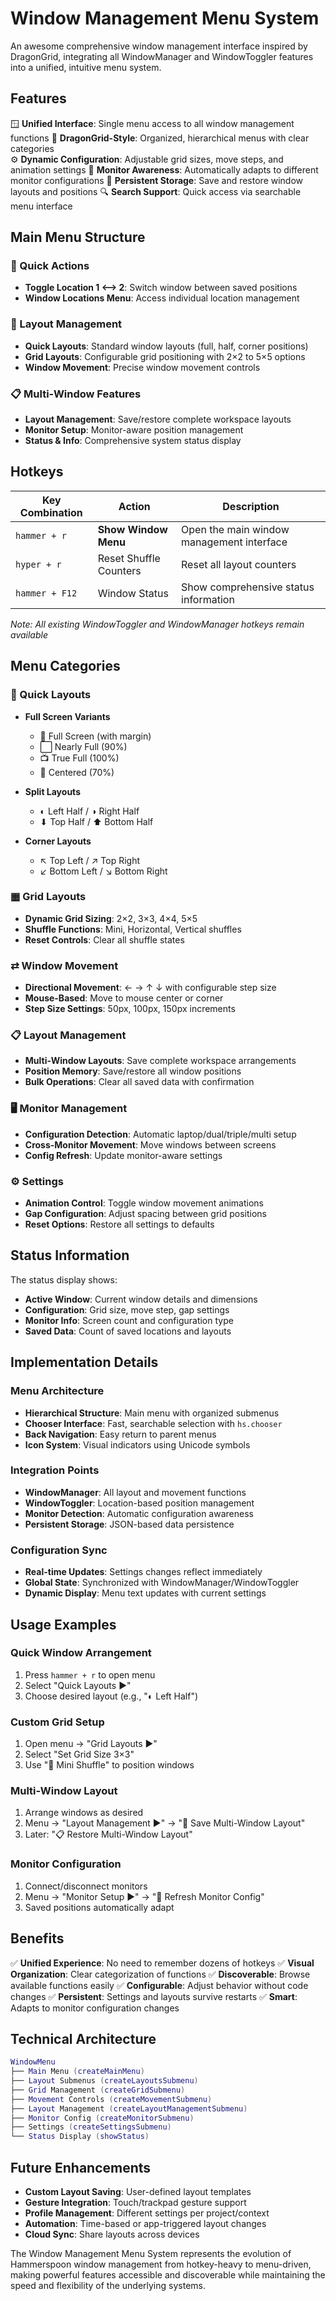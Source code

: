 # Window Management Menu System

An awesome comprehensive window management interface inspired by DragonGrid, integrating all WindowManager and WindowToggler features into a unified, intuitive menu system.

## Features

🪟 **Unified Interface**: Single menu access to all window management functions
🎯 **DragonGrid-Style**: Organized, hierarchical menus with clear categories  
⚙️ **Dynamic Configuration**: Adjustable grid sizes, move steps, and animation settings
📱 **Monitor Awareness**: Automatically adapts to different monitor configurations
💾 **Persistent Storage**: Save and restore window layouts and positions
🔍 **Search Support**: Quick access via searchable menu interface

## Main Menu Structure

### 🚀 Quick Actions

- **Toggle Location 1 ⟷ 2**: Switch window between saved positions
- **Window Locations Menu**: Access individual location management

### 🎯 Layout Management

- **Quick Layouts**: Standard window layouts (full, half, corner positions)
- **Grid Layouts**: Configurable grid positioning with 2×2 to 5×5 options  
- **Window Movement**: Precise window movement controls

### 📋 Multi-Window Features

- **Layout Management**: Save/restore complete workspace layouts
- **Monitor Setup**: Monitor-aware position management
- **Status & Info**: Comprehensive system status display

## Hotkeys

| Key Combination | Action | Description |
|----------------|--------|-------------|
| `hammer + r` | **Show Window Menu** | Open the main window management interface |
| `hyper + r` | Reset Shuffle Counters | Reset all layout counters |
| `hammer + F12` | Window Status | Show comprehensive status information |

*Note: All existing WindowToggler and WindowManager hotkeys remain available*

## Menu Categories

### 📐 Quick Layouts

- **Full Screen Variants**
  - 🔲 Full Screen (with margin)
  - ⬜ Nearly Full (90%)
  - 📺 True Full (100%)  
  - 🎯 Centered (70%)

- **Split Layouts**
  - ◐ Left Half / ◑ Right Half
  - ⬇ Top Half / ⬆ Bottom Half

- **Corner Layouts**  
  - ↖ Top Left / ↗ Top Right
  - ↙ Bottom Left / ↘ Bottom Right

### ▦ Grid Layouts

- **Dynamic Grid Sizing**: 2×2, 3×3, 4×4, 5×5
- **Shuffle Functions**: Mini, Horizontal, Vertical shuffles
- **Reset Controls**: Clear all shuffle states

### ⇄ Window Movement

- **Directional Movement**: ← → ↑ ↓ with configurable step size
- **Mouse-Based**: Move to mouse center or corner
- **Step Size Settings**: 50px, 100px, 150px increments

### 📋 Layout Management

- **Multi-Window Layouts**: Save complete workspace arrangements
- **Position Memory**: Save/restore all window positions
- **Bulk Operations**: Clear all saved data with confirmation

### 🖥 Monitor Management

- **Configuration Detection**: Automatic laptop/dual/triple/multi setup
- **Cross-Monitor Movement**: Move windows between screens
- **Config Refresh**: Update monitor-aware settings

### ⚙️ Settings

- **Animation Control**: Toggle window movement animations
- **Gap Configuration**: Adjust spacing between grid positions
- **Reset Options**: Restore all settings to defaults

## Status Information

The status display shows:

- **Active Window**: Current window details and dimensions
- **Configuration**: Grid size, move step, gap settings
- **Monitor Info**: Screen count and configuration type
- **Saved Data**: Count of saved locations and layouts

## Implementation Details

### Menu Architecture

- **Hierarchical Structure**: Main menu with organized submenus
- **Chooser Interface**: Fast, searchable selection with `hs.chooser`
- **Back Navigation**: Easy return to parent menus
- **Icon System**: Visual indicators using Unicode symbols

### Integration Points

- **WindowManager**: All layout and movement functions
- **WindowToggler**: Location-based position management  
- **Monitor Detection**: Automatic configuration awareness
- **Persistent Storage**: JSON-based data persistence

### Configuration Sync

- **Real-time Updates**: Settings changes reflect immediately
- **Global State**: Synchronized with WindowManager/WindowToggler
- **Dynamic Display**: Menu text updates with current settings

## Usage Examples

### Quick Window Arrangement

1. Press `hammer + r` to open menu
2. Select "Quick Layouts ▶"
3. Choose desired layout (e.g., "◐ Left Half")

### Custom Grid Setup

1. Open menu → "Grid Layouts ▶"
2. Select "Set Grid Size 3×3"
3. Use "🔀 Mini Shuffle" to position windows

### Multi-Window Layout

1. Arrange windows as desired
2. Menu → "Layout Management ▶" → "📸 Save Multi-Window Layout"
3. Later: "📋 Restore Multi-Window Layout"

### Monitor Configuration

1. Connect/disconnect monitors
2. Menu → "Monitor Setup ▶" → "🔄 Refresh Monitor Config"
3. Saved positions automatically adapt

## Benefits

✅ **Unified Experience**: No need to remember dozens of hotkeys
✅ **Visual Organization**: Clear categorization of functions
✅ **Discoverable**: Browse available functions easily
✅ **Configurable**: Adjust behavior without code changes
✅ **Persistent**: Settings and layouts survive restarts
✅ **Smart**: Adapts to monitor configuration changes

## Technical Architecture

```lua
WindowMenu
├── Main Menu (createMainMenu)
├── Layout Submenus (createLayoutsSubmenu)
├── Grid Management (createGridSubmenu) 
├── Movement Controls (createMovementSubmenu)
├── Layout Management (createLayoutManagementSubmenu)
├── Monitor Config (createMonitorSubmenu)
├── Settings (createSettingsSubmenu)
└── Status Display (showStatus)
```

## Future Enhancements

- **Custom Layout Saving**: User-defined layout templates
- **Gesture Integration**: Touch/trackpad gesture support
- **Profile Management**: Different settings per project/context  
- **Automation**: Time-based or app-triggered layout changes
- **Cloud Sync**: Share layouts across devices

The Window Management Menu System represents the evolution of Hammerspoon window management from hotkey-heavy to menu-driven, making powerful features accessible and discoverable while maintaining the speed and flexibility of the underlying systems.
